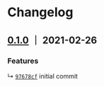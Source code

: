 # Changelog

## [0.1.0] ｜ 2021-02-26

### Features

↳ [`97678cf`](https://github.com/IronGeek/vscode-darklight/commit/97678cf09b149ea50303b652f42f9e67028a111d) initial commit

[0.1.0]: https://github.com/IronGeek/vscode-darklight/releases/tag/v0.1.0 "v0.1.0"
